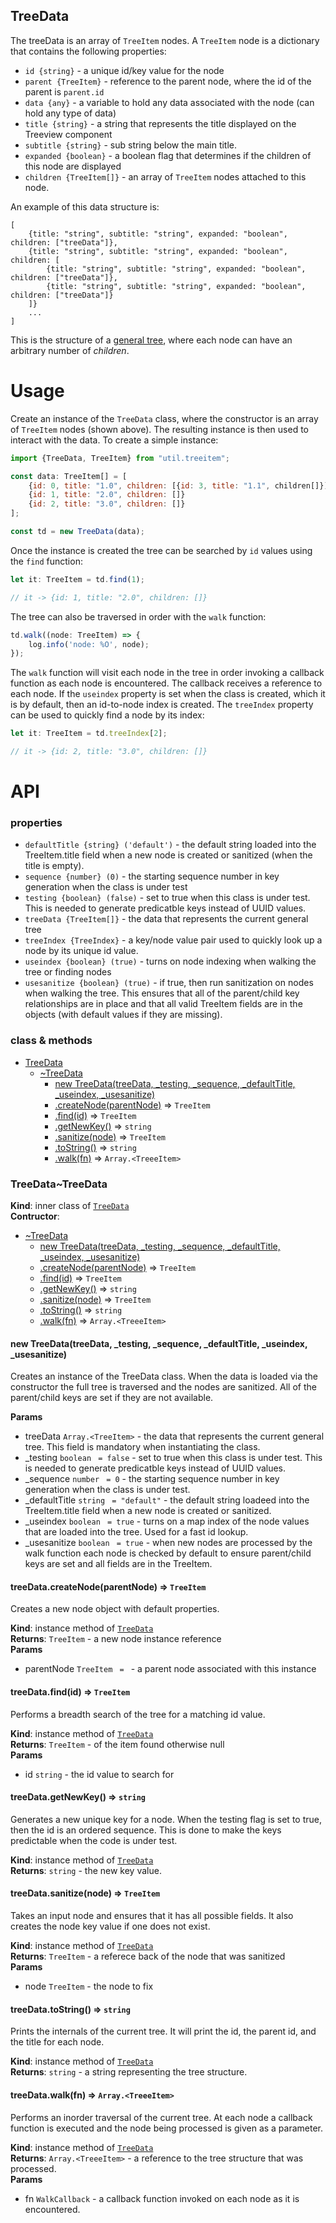 <a name="module_TreeData"></a>

## TreeData
The treeData is an array of `TreeItem` nodes.  A `TreeItem` node is a
dictionary that contains the following properties:

- `id {string}` - a unique id/key value for the node
- `parent {TreeItem}` - reference to the parent node, where the id of the
   parent is `parent.id`
- `data {any}` - a variable to hold any data associated with the node
   (can hold any type of data)
- `title {string}` - a string that represents the title displayed on the
   Treeview component
- `subtitle {string}` - sub string below the main title.
- `expanded {boolean}` - a boolean flag that determines if the children of
   this node are displayed
- `children {TreeItem[]}` - an array of `TreeItem` nodes attached to this
 node.

An example of this data structure is:

    [
        {title: "string", subtitle: "string", expanded: "boolean", children: ["treeData"]},
        {title: "string", subtitle: "string", expanded: "boolean", children: [
            {title: "string", subtitle: "string", expanded: "boolean", children: ["treeData"]},
            {title: "string", subtitle: "string", expanded: "boolean", children: ["treeData"]}
        ]}
        ...
    ]

This is the structure of a [general tree](http://www.cs.cmu.edu/~clo/www/CMU/DataStructures/Lessons/lesson4_1.htm),
where each node can have an arbitrary number of *children*.

# Usage

Create an instance of the `TreeData` class, where the constructor is an array
of `TreeItem` nodes (shown above).  The resulting instance is then used to
 interact with the data.  To create a simple instance:

```javascript
import {TreeData, TreeItem} from "util.treeitem";

const data: TreeItem[] = [
    {id: 0, title: "1.0", children: [{id: 3, title: "1.1", children[]}]}
    {id: 1, title: "2.0", children: []}
    {id: 2, title: "3.0", children: []}
];

const td = new TreeData(data);
```

Once the instance is created the tree can be searched by `id` values using
the `find` function:

```javascript
let it: TreeItem = td.find(1);

// it -> {id: 1, title: "2.0", children: []}
```

The tree can also be traversed in order with the `walk` function:

```javascript
td.walk((node: TreeItem) => {
    log.info('node: %O', node);
});
```

The `walk` function will visit each node in the tree in order invoking a
callback function as each node is encountered.  The callback receives a
reference to each node.  If the `useindex` property is set when the class
is created, which it is by default, then an id-to-node index is created.
The `treeIndex` property can be used to quickly find a node by its index:

```javascript
let it: TreeItem = td.treeIndex[2];

// it -> {id: 2, title: "3.0", children: []}
```

# API
### properties
- `defaultTitle {string} ('default')` - the default string loaded into the
  TreeItem.title field when a new node is created or sanitized (when the
  title is empty).
- `sequence {number} (0)` - the starting sequence number in key generation
  when the class is under test
- `testing {boolean} (false)` - set to true when this class is under test.
  This is needed to generate predicatble keys instead of UUID values.
- `treeData {TreeItem[]}` - the data that represents the current general tree
- `treeIndex {TreeIndex}` - a key/node value pair used to quickly look up a
  node by its unique id value.
- `useindex {boolean} (true)` - turns on node indexing when walking the tree
  or finding nodes
- `usesanitize {boolean} (true)` - if true, then run sanitization on nodes
  when walking the tree.  This ensures that all of the parent/child key
  relationships are in place and that all valid TreeItem fields are in the
  objects (with default values if they are missing).

### class & methods


* [TreeData](#module_TreeData)
    * [~TreeData](#module_TreeData..TreeData)
        * [new TreeData(treeData, _testing, _sequence, _defaultTitle, _useindex, _usesanitize)](#new_module_TreeData..TreeData_new)
        * [.createNode(parentNode)](#module_TreeData..TreeData+createNode) ⇒ <code>TreeItem</code>
        * [.find(id)](#module_TreeData..TreeData+find) ⇒ <code>TreeItem</code>
        * [.getNewKey()](#module_TreeData..TreeData+getNewKey) ⇒ <code>string</code>
        * [.sanitize(node)](#module_TreeData..TreeData+sanitize) ⇒ <code>TreeItem</code>
        * [.toString()](#module_TreeData..TreeData+toString) ⇒ <code>string</code>
        * [.walk(fn)](#module_TreeData..TreeData+walk) ⇒ <code>Array.&lt;TreeeItem&gt;</code>

<a name="module_TreeData..TreeData"></a>

### TreeData~TreeData
**Kind**: inner class of [<code>TreeData</code>](#module_TreeData)  
**Contructor**:   

* [~TreeData](#module_TreeData..TreeData)
    * [new TreeData(treeData, _testing, _sequence, _defaultTitle, _useindex, _usesanitize)](#new_module_TreeData..TreeData_new)
    * [.createNode(parentNode)](#module_TreeData..TreeData+createNode) ⇒ <code>TreeItem</code>
    * [.find(id)](#module_TreeData..TreeData+find) ⇒ <code>TreeItem</code>
    * [.getNewKey()](#module_TreeData..TreeData+getNewKey) ⇒ <code>string</code>
    * [.sanitize(node)](#module_TreeData..TreeData+sanitize) ⇒ <code>TreeItem</code>
    * [.toString()](#module_TreeData..TreeData+toString) ⇒ <code>string</code>
    * [.walk(fn)](#module_TreeData..TreeData+walk) ⇒ <code>Array.&lt;TreeeItem&gt;</code>

<a name="new_module_TreeData..TreeData_new"></a>

#### new TreeData(treeData, _testing, _sequence, _defaultTitle, _useindex, _usesanitize)
Creates an instance of the TreeData class.  When the data is loaded via
the constructor the full tree is traversed and the nodes are sanitized.
All of the parent/child keys are set if they are not available.

**Params**

- treeData <code>Array.&lt;TreeItem&gt;</code> - the data that represents the current general
tree.  This field is mandatory when instantiating the class.
- _testing <code>boolean</code> <code> = false</code> - set to true when this class is under
test.  This is needed to generate predicatble keys instead of UUID values.
- _sequence <code>number</code> <code> = 0</code> - the starting sequence number in key generation
when the class is under test.
- _defaultTitle <code>string</code> <code> = &quot;default&quot;</code> - the default string loadeed into
the TreeItem.title field when a new node is created or sanitized.
- _useindex <code>boolean</code> <code> = true</code> - turns on a map index of the node values
that are loaded into the tree.  Used for a fast id lookup.
- _usesanitize <code>boolean</code> <code> = true</code> - when new nodes are processed by
the walk function each node is checked by default to ensure parent/child
keys are set and all fields are in the TreeItem.

<a name="module_TreeData..TreeData+createNode"></a>

#### treeData.createNode(parentNode) ⇒ <code>TreeItem</code>
Creates a new node object with default properties.

**Kind**: instance method of [<code>TreeData</code>](#module_TreeData..TreeData)  
**Returns**: <code>TreeItem</code> - a new node instance reference  
**Params**

- parentNode <code>TreeItem</code> <code> = </code> - a parent node associated with this instance

<a name="module_TreeData..TreeData+find"></a>

#### treeData.find(id) ⇒ <code>TreeItem</code>
Performs a breadth search of the tree for a matching id value.

**Kind**: instance method of [<code>TreeData</code>](#module_TreeData..TreeData)  
**Returns**: <code>TreeItem</code> - of the item found otherwise null  
**Params**

- id <code>string</code> - the id value to search for

<a name="module_TreeData..TreeData+getNewKey"></a>

#### treeData.getNewKey() ⇒ <code>string</code>
Generates a new unique key for a node.  When the testing flag is set
to true, then the id is an ordered sequence.  This is done to make
the keys predictable when the code is under test.

**Kind**: instance method of [<code>TreeData</code>](#module_TreeData..TreeData)  
**Returns**: <code>string</code> - the new key value.  
<a name="module_TreeData..TreeData+sanitize"></a>

#### treeData.sanitize(node) ⇒ <code>TreeItem</code>
Takes an input node and ensures that it has all possible fields.	 It
also creates the node key value if one does not exist.

**Kind**: instance method of [<code>TreeData</code>](#module_TreeData..TreeData)  
**Returns**: <code>TreeItem</code> - a referece back of the node that was sanitized  
**Params**

- node <code>TreeItem</code> - the node to fix

<a name="module_TreeData..TreeData+toString"></a>

#### treeData.toString() ⇒ <code>string</code>
Prints the internals of the current tree.  It will print the id, the
parent id, and the title for each node.

**Kind**: instance method of [<code>TreeData</code>](#module_TreeData..TreeData)  
**Returns**: <code>string</code> - a string representing the tree structure.  
<a name="module_TreeData..TreeData+walk"></a>

#### treeData.walk(fn) ⇒ <code>Array.&lt;TreeeItem&gt;</code>
Performs an inorder traversal of the current tree.  At each node
a callback function is executed and the node being processed
is given as a parameter.

**Kind**: instance method of [<code>TreeData</code>](#module_TreeData..TreeData)  
**Returns**: <code>Array.&lt;TreeeItem&gt;</code> - a reference to the tree structure that was
processed.  
**Params**

- fn <code>WalkCallback</code> - a callback function invoked on each
node as it is encountered.

